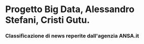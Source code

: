 # Progetto Big Data, Alessandro Stefani, Cristi Gutu.
### Classificazione di news reperite dall'agenzia ANSA.it 




